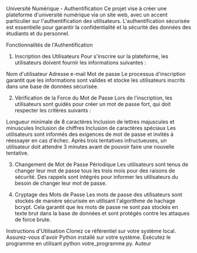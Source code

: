 Université Numérique - Authentification
Ce projet vise à créer une plateforme d'université numérique via un site web, avec un accent particulier sur l'authentification des utilisateurs. L'authentification sécurisée est essentielle pour garantir la confidentialité et la sécurité des données des étudiants et du personnel.

Fonctionnalités de l'Authentification
1. Inscription des Utilisateurs
Pour s'inscrire sur la plateforme, les utilisateurs doivent fournir les informations suivantes :

Nom d'utilisateur
Adresse e-mail
Mot de passe
Le processus d'inscription garantit que les informations sont valides et stocke les utilisateurs inscrits dans une base de données sécurisée.

2. Vérification de la Force du Mot de Passe
Lors de l'inscription, les utilisateurs sont guidés pour créer un mot de passe fort, qui doit respecter les critères suivants :

Longueur minimale de 8 caractères
Inclusion de lettres majuscules et minuscules
Inclusion de chiffres
Inclusion de caractères spéciaux
Les utilisateurs sont informés des exigences de mot de passe et invités à réessayer en cas d'échec. Après trois tentatives infructueuses, un utilisateur doit attendre 3 minutes avant de pouvoir faire une nouvelle tentative.

3. Changement de Mot de Passe Périodique
Les utilisateurs sont tenus de changer leur mot de passe tous les trois mois pour des raisons de sécurité. Des rappels sont intégrés pour informer les utilisateurs du besoin de changer leur mot de passe.

4. Cryptage des Mots de Passe
Les mots de passe des utilisateurs sont stockés de manière sécurisée en utilisant l'algorithme de hachage bcrypt. Cela garantit que les mots de passe ne sont pas stockés en texte brut dans la base de données et sont protégés contre les attaques de force brute.

Instructions d'Utilisation
Clonez ce référentiel sur votre système local.
Assurez-vous d'avoir Python installé sur votre système.
Exécutez le programme en utilisant python votre_programme.py.
Auteur